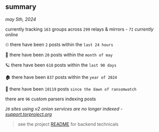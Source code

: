 
## summary
_may 5th, 2024_

currently tracking `163` groups across `299` relays & mirrors - _`71` currently online_

⏲ there have been `2` posts within the `last 24 hours`

🦈 there have been `20` posts within the `month of may`

🪐 there have been `618` posts within the `last 90 days`

🏚 there have been `837` posts within the `year of 2024`

🦕 there have been `10119` posts `since the dawn of ransomwatch`

there are `96` custom parsers indexing posts

_`20` sites using v2 onion services are no longer indexed - [support.torproject.org](https://support.torproject.org/onionservices/v2-deprecation/)_

> see the project [README](https://github.com/joshhighet/ransomwatch#ransomwatch--) for backend technicals
